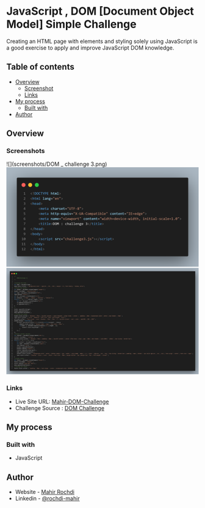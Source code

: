 # JavaScript , DOM [Document Object Model] Simple Challenge
Creating an HTML page with elements and styling solely using JavaScript is a good exercise to apply and improve JavaScript DOM knowledge.

## Table of contents

- [Overview](#overview)
  - [Screenshot](#screenshots)
  - [Links](#links)
- [My process](#my-process)
  - [Built with](#built-with)
- [Author](#author)

## Overview

### Screenshots

![](screenshots/DOM _ challenge 3.png)
![](screenshots/code.png)
![](screenshots/codeJs.png)

### Links

- Live Site URL: [Mahir-DOM-Challenge](https://mahirrochdi.github.io/ElzeroDashboard/)
- Challenge Source : [DOM Challenge](https://www.youtube.com/watch?v=mGhGjzIKEqk&list=PLDoPjvoNmBAx3kiplQR_oeDqLDBUDYwVv&index=102)
## My process

### Built with

- JavaScript

## Author

- Website - [Mahir Rochdi](https://github.com/MAHIRROCHDI)
- Linkedin - [@rochdi-mahir](www.linkedin.com/in/rochdi-mahir)
